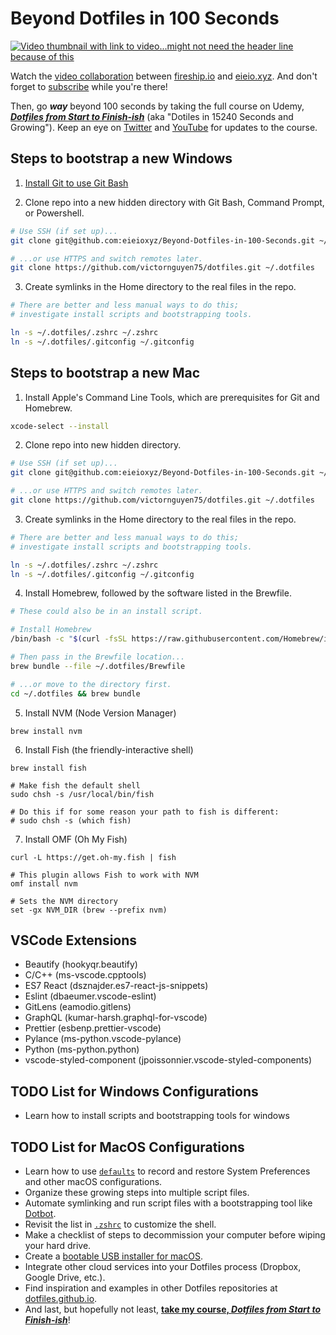 # Beyond Dotfiles in 100 Seconds

[![Video thumbnail with link to video...might not need the header line because of this](./dotfiles-in-100-seconds-cover.jpg)](https://youtu.be/r_MpUP6aKiQ 'Dotfiles in 100 Seconds on YouTube')

Watch the [video collaboration](https://youtu.be/r_MpUP6aKiQ 'Dotfiles in 100 Seconds on YouTube') between [fireship.io](https://fireship.io/ 'Build and ship 🔥 your app ⚡ faster') and [eieio.xyz](http://dotfiles.eieio.xyz 'Dotfiles from Start to Finish-ish'). And don't forget to [subscribe](https://fireship.page.link/youtube 'Fireship YouTube Channel') while you're there!

Then, go **_way_** beyond 100 seconds by taking the full course on Udemy, [**_Dotfiles from Start to Finish-ish_**](https://www.udemy.com/course/dotfiles-from-start-to-finish-ish/?referralCode=445BE0B541C48FE85276 'Learn Dotfiles from Start to Finish-ish on Udemy') (aka "Dotiles in 15240 Seconds and Growing"). Keep an eye on [Twitter](https://twitter.com/EIEIOxyz '@EIEIOxyz') and [YouTube](https://www.youtube.com/channel/UCcZZOzRKMbql7IEL0midfgQ 'EIEIO YouTube Channel') for updates to the course.

## Steps to bootstrap a new Windows

1. [Install Git to use Git Bash](https://git-scm.com/download/win 'Download Git for Windows')

2. Clone repo into a new hidden directory with Git Bash, Command Prompt, or Powershell.

```zsh
# Use SSH (if set up)...
git clone git@github.com:eieioxyz/Beyond-Dotfiles-in-100-Seconds.git ~/.dotfiles

# ...or use HTTPS and switch remotes later.
git clone https://github.com/victornguyen75/dotfiles.git ~/.dotfiles
```

3. Create symlinks in the Home directory to the real files in the repo.

```zsh
# There are better and less manual ways to do this;
# investigate install scripts and bootstrapping tools.

ln -s ~/.dotfiles/.zshrc ~/.zshrc
ln -s ~/.dotfiles/.gitconfig ~/.gitconfig
```

## Steps to bootstrap a new Mac

1. Install Apple's Command Line Tools, which are prerequisites for Git and Homebrew.

```zsh
xcode-select --install
```

2. Clone repo into new hidden directory.

```zsh
# Use SSH (if set up)...
git clone git@github.com:eieioxyz/Beyond-Dotfiles-in-100-Seconds.git ~/.dotfiles

# ...or use HTTPS and switch remotes later.
git clone https://github.com/victornguyen75/dotfiles.git ~/.dotfiles
```

3. Create symlinks in the Home directory to the real files in the repo.

```zsh
# There are better and less manual ways to do this;
# investigate install scripts and bootstrapping tools.

ln -s ~/.dotfiles/.zshrc ~/.zshrc
ln -s ~/.dotfiles/.gitconfig ~/.gitconfig
```

4. Install Homebrew, followed by the software listed in the Brewfile.

```zsh
# These could also be in an install script.

# Install Homebrew
/bin/bash -c "$(curl -fsSL https://raw.githubusercontent.com/Homebrew/install/HEAD/install.sh)"

# Then pass in the Brewfile location...
brew bundle --file ~/.dotfiles/Brewfile

# ...or move to the directory first.
cd ~/.dotfiles && brew bundle
```

5. Install NVM (Node Version Manager)

```
brew install nvm
```

6. Install Fish (the friendly-interactive shell)

```
brew install fish

# Make fish the default shell
sudo chsh -s /usr/local/bin/fish

# Do this if for some reason your path to fish is different:
# sudo chsh -s (which fish)

```

7. Install OMF (Oh My Fish)

```
curl -L https://get.oh-my.fish | fish

# This plugin allows Fish to work with NVM
omf install nvm

# Sets the NVM directory
set -gx NVM_DIR (brew --prefix nvm)
```

## VSCode Extensions

- Beautify (hookyqr.beautify)
- C/C++ (ms-vscode.cpptools)
- ES7 React (dsznajder.es7-react-js-snippets)
- Eslint (dbaeumer.vscode-eslint)
- GitLens (eamodio.gitlens)
- GraphQL (kumar-harsh.graphql-for-vscode)
- Prettier (esbenp.prettier-vscode)
- Pylance (ms-python.vscode-pylance)
- Python (ms-python.python)
- vscode-styled-component (jpoissonnier.vscode-styled-components)

## TODO List for Windows Configurations

- Learn how to install scripts and bootstrapping tools for windows

## TODO List for MacOS Configurations

- Learn how to use [`defaults`](https://macos-defaults.com/#%F0%9F%99%8B-what-s-a-defaults-command) to record and restore System Preferences and other macOS configurations.
- Organize these growing steps into multiple script files.
- Automate symlinking and run script files with a bootstrapping tool like [Dotbot](https://github.com/anishathalye/dotbot).
- Revisit the list in [`.zshrc`](.zshrc) to customize the shell.
- Make a checklist of steps to decommission your computer before wiping your hard drive.
- Create a [bootable USB installer for macOS](https://support.apple.com/en-us/HT201372).
- Integrate other cloud services into your Dotfiles process (Dropbox, Google Drive, etc.).
- Find inspiration and examples in other Dotfiles repositories at [dotfiles.github.io](https://dotfiles.github.io/).
- And last, but hopefully not least, [**take my course, _Dotfiles from Start to Finish-ish_**](https://www.udemy.com/course/dotfiles-from-start-to-finish-ish/?referralCode=445BE0B541C48FE85276 'Learn Dotfiles from Start to Finish-ish on Udemy')!
